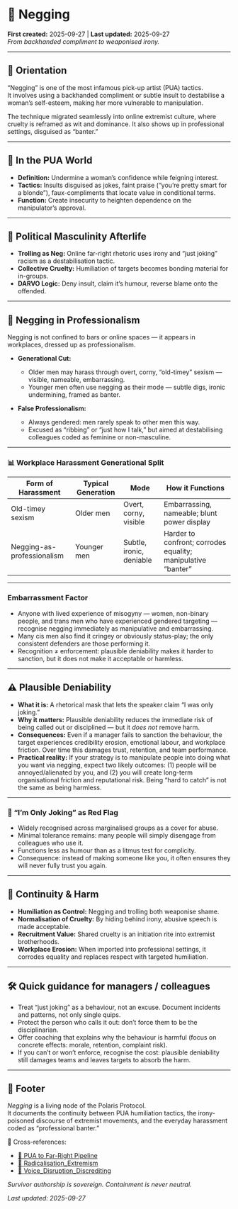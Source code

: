 # 🌹 Negging  
**First created:** 2025-09-27 | **Last updated:** 2025-09-27  
*From backhanded compliment to weaponised irony.*  

---

## 🧭 Orientation  
“Negging” is one of the most infamous pick-up artist (PUA) tactics.  
It involves using a backhanded compliment or subtle insult to destabilise a woman’s self-esteem, making her more vulnerable to manipulation.  

The technique migrated seamlessly into online extremist culture, where cruelty is reframed as wit and dominance. It also shows up in professional settings, disguised as “banter.”  

---

## 🔑 In the PUA World  
- **Definition:** Undermine a woman’s confidence while feigning interest.  
- **Tactics:** Insults disguised as jokes, faint praise (“you’re pretty smart for a blonde”), faux-compliments that locate value in conditional terms.  
- **Function:** Create insecurity to heighten dependence on the manipulator’s approval.  

---

## 🪬 Political Masculinity Afterlife  
- **Trolling as Neg:** Online far-right rhetoric uses irony and “just joking” racism as a destabilisation tactic.  
- **Collective Cruelty:** Humiliation of targets becomes bonding material for in-groups.  
- **DARVO Logic:** Deny insult, claim it’s humour, reverse blame onto the offended.  

---

## 🏢 Negging in Professionalism  
Negging is not confined to bars or online spaces — it appears in workplaces, dressed up as professionalism.

- **Generational Cut:**  
  - Older men may harass through overt, corny, “old-timey” sexism — visible, nameable, embarrassing.  
  - Younger men often use negging as their mode — subtle digs, ironic undermining, framed as banter.  

- **False Professionalism:**  
  - Always gendered: men rarely speak to other men this way.  
  - Excused as “ribbing” or “just how I talk,” but aimed at destabilising colleagues coded as feminine or non-masculine.  

---

### 📊 Workplace Harassment Generational Split  

| **Form of Harassment**       | **Typical Generation** | **Mode**                 | **How it Functions**                           |  
|-------------------------------|-------------------------|--------------------------|------------------------------------------------|  
| Old-timey sexism              | Older men              | Overt, corny, visible    | Embarrassing, nameable; blunt power display    |  
| Negging-as-professionalism    | Younger men            | Subtle, ironic, deniable | Harder to confront; corrodes equality; manipulative “banter” |  

---

### Embarrassment Factor  
- Anyone with lived experience of misogyny — women, non-binary people, and trans men who have experienced gendered targeting — recognise negging immediately as manipulative and embarrassing.  
- Many cis men also find it cringey or obviously status-play; the only consistent defenders are those performing it.  
- Recognition ≠ enforcement: plausible deniability makes it harder to sanction, but it does not make it acceptable or harmless.  

---

## ⚠️ Plausible Deniability  
- **What it is:** A rhetorical mask that lets the speaker claim “I was only joking.”  
- **Why it matters:** Plausible deniability reduces the immediate risk of being called out or disciplined — but it *does not* remove harm.  
- **Consequences:** Even if a manager fails to sanction the behaviour, the target experiences credibility erosion, emotional labour, and workplace friction. Over time this damages trust, retention, and team performance.  
- **Practical reality:** If your strategy is to manipulate people into doing what you want via negging, expect two likely outcomes: (1) people will be annoyed/alienated by you, and (2) you will create long-term organisational friction and reputational risk. Being “hard to catch” is not the same as being harmless.  

---

### 🚩 “I’m Only Joking” as Red Flag  
- Widely recognised across marginalised groups as a cover for abuse.  
- Minimal tolerance remains: many people will simply disengage from colleagues who use it.  
- Functions less as humour than as a litmus test for complicity.  
- Consequence: instead of making someone like you, it often ensures they will never fully trust you again.  

---

## 🧩 Continuity & Harm  
- **Humiliation as Control:** Negging and trolling both weaponise shame.  
- **Normalisation of Cruelty:** By hiding behind irony, abusive speech is made acceptable.  
- **Recruitment Value:** Shared cruelty is an initiation rite into extremist brotherhoods.  
- **Workplace Erosion:** When imported into professional settings, it corrodes equality and replaces respect with targeted humiliation.  

---

## 🛠️ Quick guidance for managers / colleagues  
- Treat “just joking” as a behaviour, not an excuse. Document incidents and patterns, not only single quips.  
- Protect the person who calls it out: don’t force them to be the disciplinarian.  
- Offer coaching that explains why the behaviour is harmful (focus on concrete effects: morale, retention, complaint risk).  
- If you can’t or won’t enforce, recognise the cost: plausible deniability still damages teams and leaves targets to absorb the harm.  

---

## 🏮 Footer  
*Negging* is a living node of the Polaris Protocol.  
It documents the continuity between PUA humiliation tactics, the irony-poisoned discourse of extremist movements, and the everyday harassment coded as “professional banter.”  

📡 Cross-references:  
- [🪬 PUA to Far-Right Pipeline](./🪬_pua_to_far_right_pipeline.md)  
- [🪬 Radicalisation_Extremism](../Big_Picture_Protocols/🪬_Radicalisation_Extremism)  
- [👅 Voice_Disruption_Discrediting](../Metadata_Sabotage_Network/👅_Voice_Disruption_Discrediting)  

*Survivor authorship is sovereign. Containment is never neutral.*  

_Last updated: 2025-09-27_  
